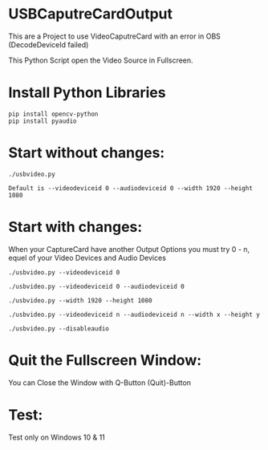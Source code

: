 # USBCaputreCardOutput
This are a Project to use VideoCaputreCard with an error in OBS (DecodeDeviceId failed)

This Python Script open the Video Source in Fullscreen.

# Install Python Libraries

```
pip install opencv-python
pip install pyaudio
```

# Start without changes:

```
./usbvideo.py
```

```
Default is --videodeviceid 0 --audiodeviceid 0 --width 1920 --height 1080
```
# Start with changes:

When your CaptureCard have another Output Options you must try 0 - n, equel of your Video Devices and Audio Devices

```
./usbvideo.py --videodeviceid 0
```
```
./usbvideo.py --videodeviceid 0 --audiodeviceid 0
```
```
./usbvideo.py --width 1920 --height 1080
```
```
./usbvideo.py --videodeviceid n --audiodeviceid n --width x --height y
```
```
./usbvideo.py --disableaudio
```

# Quit the Fullscreen Window:
You can Close the Window with Q-Button (Quit)-Button


# Test:

Test only on Windows 10 & 11

